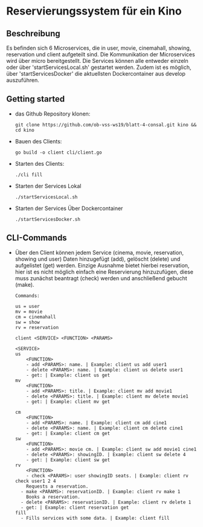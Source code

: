 # Reservierungssystem für ein Kino

## Beschreibung
Es befinden sich 6 Microservices, die in user, movie, cinemahall, showing, reservation und client aufgeteilt sind.
Die Kommunikation der Microservices wird über micro bereitgestellt.
Die Services können alle entweder einzeln oder über 'startServicesLocal.sh' gestartet werden.
Zudem ist es möglich, über 'startServicesDocker' die aktuellsten Dockercontainer aus develop auszuführen.

## Getting started

-   das Github Repository klonen:

    ```
    git clone https://github.com/ob-vss-ws19/blatt-4-consal.git kino && cd kino
    ```

-   Bauen des Clients:

    ```
    go build -o client cli/client.go
    ```

-   Starten des Clients:

    ```
    ./cli fill
    ```

-  Starten der Services Lokal

    ```
    ./startServicesLocal.sh
    ```

-  Starten der Services Über Dockercontainer

    ```
    ./startServicesDocker.sh
    ```

## CLI-Commands

-   Über den Client können jedem Service (cinema, movie, reservation, showing und user) Daten hinzugefügt (add), gelöscht (delete) und aufgelistet (get) werden.
Einzige Ausnahme bietet hierbei reservation, hier ist es nicht möglich einfach eine Reservierung hinzuzufügen, diese muss zunächst beantragt (check) werden und anschließend gebucht (make).

    ```
    Commands:

    us = user
    mv = movie
    cm = cinemahall
    sw = show
    rv = reservation

    client <SERVICE> <FUNCTION> <PARAMS>

    <SERVICE>
    us
        <FUNCTION>
        - add <PARAMS>: name. | Example: client us add user1
        - delete <PARAMS>: name. | Example: client us delete user1
        - get: | Example: client us get
    mv
        <FUNCTION>
        - add <PARAMS>: title. | Example: client mv add movie1
        - delete <PARAMS>: title. | Example: client mv delete movie1
        - get: | Example: client mv get

    cm
        <FUNCTION>
        - add <PARAMS>: name. | Example: client cm add cine1
        - delete <PARAMS>: name. | Example: client cm delete cine1
        - get: | Example: client cm get
    sw
        <FUNCTION>
        - add <PARAMS>: movie cm. | Example: client sw add movie1 cine1
        - delete <PARAMS>: showingID. | Example: client sw delete 4
        - get: | Example: client sw get
    rv
        <FUNCTION>
        - check <PARAMS>: user showingID seats. | Example: client rv check user1 2 4
        Requests a reservation.
      - make <PARAMS>: reservationID. | Example: client rv make 1
        Books a reservation.
      - delete <PARAMS>: reservationID. | Example: client rv delete 1
      - get: | Example: client reservation get
    fill
      - Fills services with some data. | Example: client fill
      ```
